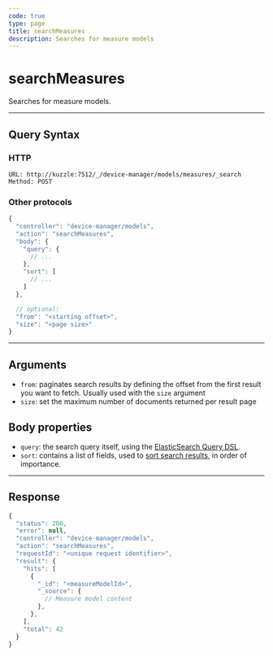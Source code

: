 ```yaml
---
code: true
type: page
title: searchMeasures
description: Searches for measure models
---
```


# searchMeasures

Searches for measure models.

---

## Query Syntax

### HTTP

```http
URL: http://kuzzle:7512/_/device-manager/models/measures/_search
Method: POST
```

### Other protocols

```js
{
  "controller": "device-manager/models",
  "action": "searchMeasures",
  "body": {
    "query": {
      // ...
    },
    "sort": [
      // ...
    ]
  },

  // optional:
  "from": "<starting offset>",
  "size": "<page size>"
}
```

---

## Arguments

- `from`: paginates search results by defining the offset from the first result you want to fetch. Usually used with the `size` argument
- `size`: set the maximum number of documents returned per result page

## Body properties

- `query`: the search query itself, using the [ElasticSearch Query DSL](https://www.elastic.co/guide/en/elasticsearch/reference/7.4/query-dsl.html).
- `sort`: contains a list of fields, used to [sort search results](https://www.elastic.co/guide/en/elasticsearch/reference/7.4/search-request-sort.html), in order of importance.

---

## Response

```js
{
  "status": 200,
  "error": null,
  "controller": "device-manager/models",
  "action": "searchMeasures",
  "requestId": "<unique request identifier>",
  "result": {
    "hits": [
      {
        "_id": "<measureModelId>",
        "_source": {
          // Measure model content
        },
      },
    ],
    "total": 42
  }
}
```
